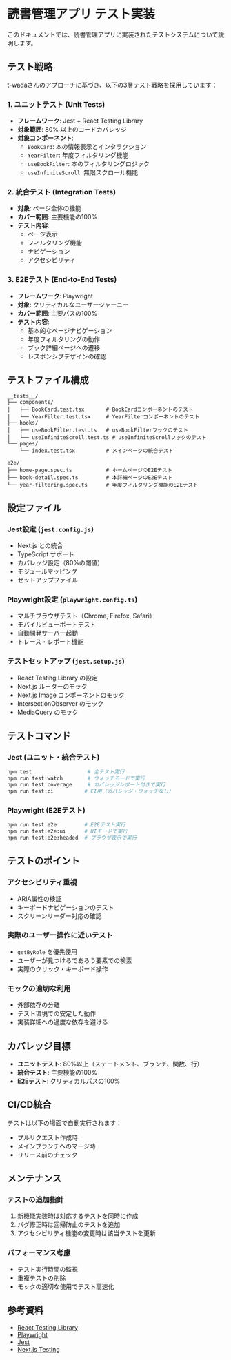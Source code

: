 # 読書管理アプリ テスト実装

このドキュメントでは、読書管理アプリに実装されたテストシステムについて説明します。

## テスト戦略

t-wadaさんのアプローチに基づき、以下の3層テスト戦略を採用しています：

### 1. ユニットテスト (Unit Tests)
- **フレームワーク**: Jest + React Testing Library
- **対象範囲**: 80% 以上のコードカバレッジ
- **対象コンポーネント**:
  - `BookCard`: 本の情報表示とインタラクション
  - `YearFilter`: 年度フィルタリング機能
  - `useBookFilter`: 本のフィルタリングロジック
  - `useInfiniteScroll`: 無限スクロール機能

### 2. 統合テスト (Integration Tests)
- **対象**: ページ全体の機能
- **カバー範囲**: 主要機能の100%
- **テスト内容**:
  - ページ表示
  - フィルタリング機能
  - ナビゲーション
  - アクセシビリティ

### 3. E2Eテスト (End-to-End Tests)
- **フレームワーク**: Playwright
- **対象**: クリティカルなユーザージャーニー
- **カバー範囲**: 主要パスの100%
- **テスト内容**:
  - 基本的なページナビゲーション
  - 年度フィルタリングの動作
  - ブック詳細ページへの遷移
  - レスポンシブデザインの確認

## テストファイル構成

```
__tests__/
├── components/
│   ├── BookCard.test.tsx       # BookCardコンポーネントのテスト
│   └── YearFilter.test.tsx     # YearFilterコンポーネントのテスト
├── hooks/
│   ├── useBookFilter.test.ts   # useBookFilterフックのテスト
│   └── useInfiniteScroll.test.ts # useInfiniteScrollフックのテスト
└── pages/
    └── index.test.tsx          # メインページの統合テスト

e2e/
├── home-page.spec.ts           # ホームページのE2Eテスト
├── book-detail.spec.ts         # 本詳細ページのE2Eテスト
└── year-filtering.spec.ts      # 年度フィルタリング機能のE2Eテスト
```

## 設定ファイル

### Jest設定 (`jest.config.js`)
- Next.js との統合
- TypeScript サポート
- カバレッジ設定（80%の閾値）
- モジュールマッピング
- セットアップファイル

### Playwright設定 (`playwright.config.ts`)
- マルチブラウザテスト（Chrome, Firefox, Safari）
- モバイルビューポートテスト
- 自動開発サーバー起動
- トレース・レポート機能

### テストセットアップ (`jest.setup.js`)
- React Testing Library の設定
- Next.js ルーターのモック
- Next.js Image コンポーネントのモック
- IntersectionObserver のモック
- MediaQuery のモック

## テストコマンド

### Jest (ユニット・統合テスト)
```bash
npm test                  # 全テスト実行
npm run test:watch        # ウォッチモードで実行
npm run test:coverage     # カバレッジレポート付きで実行
npm run test:ci          # CI用（カバレッジ・ウォッチなし）
```

### Playwright (E2Eテスト)
```bash
npm run test:e2e         # E2Eテスト実行
npm run test:e2e:ui      # UIモードで実行
npm run test:e2e:headed  # ブラウザ表示で実行
```

## テストのポイント

### アクセシビリティ重視
- ARIA属性の検証
- キーボードナビゲーションのテスト
- スクリーンリーダー対応の確認

### 実際のユーザー操作に近いテスト
- `getByRole` を優先使用
- ユーザーが見つけるであろう要素での検索
- 実際のクリック・キーボード操作

### モックの適切な利用
- 外部依存の分離
- テスト環境での安定した動作
- 実装詳細への過度な依存を避ける

## カバレッジ目標

- **ユニットテスト**: 80%以上（ステートメント、ブランチ、関数、行）
- **統合テスト**: 主要機能の100%
- **E2Eテスト**: クリティカルパスの100%

## CI/CD統合

テストは以下の場面で自動実行されます：
- プルリクエスト作成時
- メインブランチへのマージ時
- リリース前のチェック

## メンテナンス

### テストの追加指針
1. 新機能実装時は対応するテストを同時に作成
2. バグ修正時は回帰防止のテストを追加
3. アクセシビリティ機能の変更時は該当テストを更新

### パフォーマンス考慮
- テスト実行時間の監視
- 重複テストの削除
- モックの適切な使用でテスト高速化

## 参考資料

- [React Testing Library](https://testing-library.com/docs/react-testing-library/intro/)
- [Playwright](https://playwright.dev/)
- [Jest](https://jestjs.io/)
- [Next.js Testing](https://nextjs.org/docs/testing)